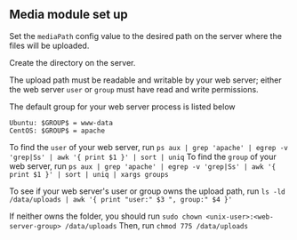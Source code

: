 ## Media module set up 

Set the `mediaPath` config value to the desired path on the server where the files 
will be uploaded.

Create the directory on the server.

The upload path must be readable and writable by your web server; 
either the web server `user` or `group` must have read and write permissions.

The default group for your web server process is listed below
```
Ubuntu: $GROUP$ = www-data
CentOS: $GROUP$ = apache
```

To find the `user` of your web server, run 
`ps aux | grep 'apache' | egrep -v 'grep|Ss' | awk '{ print $1 }' | sort | uniq`
To find the `group` of your web server, run 
`ps aux | grep 'apache' | egrep -v 'grep|Ss' | awk '{ print $1 }' | sort | uniq | xargs groups`

To see if your web server's user or group owns the upload path, run 
`ls -ld /data/uploads | awk '{ print "user:" $3 ", group:" $4 }'`

If neither owns the folder, you should run 
`sudo chown <unix-user>:<web-server-group> /data/uploads`
Then, run `chmod 775 /data/uploads`
